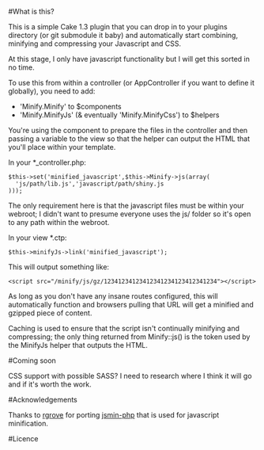 #What is this?

This is a simple Cake 1.3 plugin that you can drop in to your plugins directory (or git submodule it baby) and automatically start combining, minifying and compressing your Javascript and CSS.

At this stage, I only have javascript functionality but I will get this sorted in no time.

To use this from within a controller (or AppController if you want to define it globally), you need to add:

* 'Minify.Minify' to $components
* 'Minify.MinifyJs' (& eventually 'Minify.MinifyCss') to $helpers

You're using the component to prepare the files in the controller and then passing a variable to the view so that the helper can output the HTML that you'll place within your template.

In your *_controller.php:

    $this->set('minified_javascript',$this->Minify->js(array(
      'js/path/lib.js','javascript/path/shiny.js
    )));

The only requirement here is that the javascript files must be within your webroot; I didn't want to presume everyone uses the js/ folder so it's open to any path within the webroot.

In your view *.ctp:

    $this->minifyJs->link('minified_javascript');

This will output something like:

    <script src="/minify/js/gz/12341234123412341234123412341234"></script>

As long as you don't have any insane routes configured, this will automatically function and browsers pulling that URL will get a minified and gzipped piece of content.

Caching is used to ensure that the script isn't continually minifying and compressing; the only thing returned from Minify::js() is the token used by the MinifyJs helper that outputs the HTML.

#Coming soon

CSS support with possible SASS? I need to research where I think it will go and if it's worth the work.


#Acknowledgements

Thanks to [rgrove](http://github.com/rgrove) for porting [jsmin-php](http://github.com/rgrove/jsmin-php/) that is used for javascript minification.

#Licence

